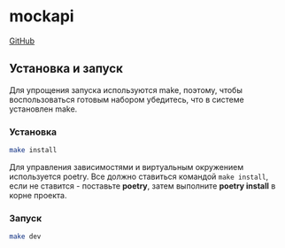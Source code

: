 # mockapi
[GitHub](https://github.com/devalv/mockapi)

## Установка и запуск
Для упрощения запуска используются make, поэтому, чтобы воспользоваться готовым набором убедитесь, что в системе установлен make.

### Установка
```bash
make install
```

Для управления зависимостями и виртуальным окружением используется poetry. Все должно ставиться командой `make install`, если не ставится - поставьте **poetry**, затем выполните **poetry install** в корне проекта.

### Запуск
```bash
make dev
```
